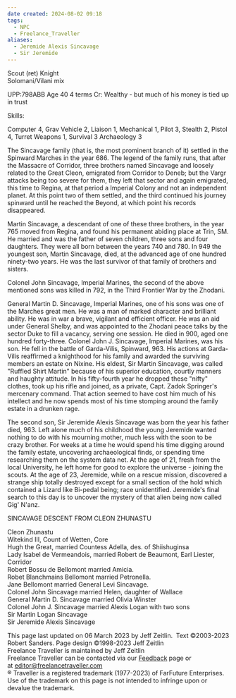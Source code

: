 ```yaml
---
date created: 2024-08-02 09:18
tags:
  - NPC
  - Freelance_Traveller
aliases:
  - Jeremide Alexis Sincavage
  - Sir Jeremide
---
```

  
Scout (ret) Knight  
Solomani/Vilani mix

UPP:798ABB Age 40 4 terms Cr: Wealthy - but much of his money is tied up in trust

Skills:

Computer 4, Grav Vehicle 2, Liaison 1, Mechanical 1, Pilot 3, Stealth 2, Pistol 4, Turret Weapons 1, Survival 3 Archaeology 3

The Sincavage family (that is, the most prominent branch of it) settled in the Spinward Marches in the year 686. The legend of the family runs, that after the Massacre of Corridor, three brothers named Sincavage and loosely related to the Great Cleon, emigrated from Corridor to Deneb; but the Vargr attacks being too severe for them, they left that sector and again emigrated, this time to Regina, at that period a Imperial Colony and not an independent planet. At this point two of them settled, and the third continued his journey spinward until he reached the Beyond, at which point his records disappeared.

Martin Sincavage, a descendant of one of these three brothers, in the year 765 moved from Regina, and found his permanent abiding place at Trin, SM. He married and was the father of seven children, three sons and four daughters. They were all born between the years 740 and 780. In 949 the youngest son, Martin Sincavage, died, at the advanced age of one hundred ninety-two years. He was the last survivor of that family of brothers and sisters.

Colonel John Sincavage, Imperial Marines, the second of the above mentioned sons was killed in 792, in the Third Frontier War by the Zhodani.

General Martin D. Sincavage, Imperial Marines, one of his sons was one of the Marches great men. He was a man of marked character and brilliant ability. He was in war a brave, vigilant and efficient officer. He was an aid under General Shelby, and was appointed to the Zhodani peace talks by the sector Duke to fill a vacancy, serving one session. He died in 900, aged one hundred forty-three. Colonel John J. Sincavage, Imperial Marines, was his son. He fell in the battle of Garda-Vilis, Spinward, 963. His actions at Garda-Vilis reaffirmed a knighthood for his family and awarded the surviving members an estate on Nixine. His eldest, Sir Martin Sincavage, was called "Ruffled Shirt Martin" because of his superior education, courtly manners and haughty attitude. In his fifty-fourth year he dropped these "nifty" clothes, took up his rifle and joined, as a private, Capt. Zadok Springer's mercenary command. That action seemed to have cost him much of his intellect and he now spends most of his time stomping around the family estate in a drunken rage.

The second son, Sir Jeremide Alexis Sincavage was born the year his father died, 963. Left alone much of his childhood the young Jeremide wanted nothing to do with his mourning mother, much less with the soon to be crazy brother. For weeks at a time he would spend his time digging around the family estate, uncovering archaeological finds, or spending time researching them on the system data net. At the age of 21, fresh from the local University, he left home for good to explore the universe - joining the scouts. At the age of 23, Jeremide, while on a rescue mission, discovered a strange ship totally destroyed except for a small section of the hold which contained a Lizard like Bi-pedal being; race unidentified. Jeremide's final search to this day is to uncover the mystery of that alien being now called Gig' N'anz.

SINCAVAGE DESCENT FROM CLEON ZHUNASTU

Cleon Zhunastu  
Witekind III, Count of Wetten, Core  
Hugh the Great, married Countess Adella, des. of Shiishuginsa  
Lady Isabel de Vermeandois, married Robert de Beaumont, Earl Liester, Corridor  
Robert Bossu de Bellomont married Amicia.  
Robet Blanchmains Bellomont married Petronella.  
Jane Bellomont married General Levi Sincavage.  
Colonel John Sincavage married Helen, daughter of Wallace  
General Martin D. Sincavage married Olivia Winster  
Colonel John J. Sincavage married Alexis Logan with two sons  
Sir Martin Logan Sincavage  
Sir Jeremide Alexis Sincavage

This page last updated on 06 March 2023 by Jeff Zeitlin.  Text ©2003-2023 Robert Sanders. Page design ©1998-2023 Jeff Zeitlin  
Freelance Traveller is maintained by Jeff Zeitlin  
Freelance Traveller can be contacted via our [Feedback](https://www.freelancetraveller.com/infocenter/feedback/ftfbf.html) page or at [editor@freelancetraveller.com](mailto:editor@freelancetraveller.com)  
® Traveller is a registered trademark (1977-2023) of FarFuture Enterprises. Use of the trademark on this page is not intended to infringe upon or devalue the trademark.